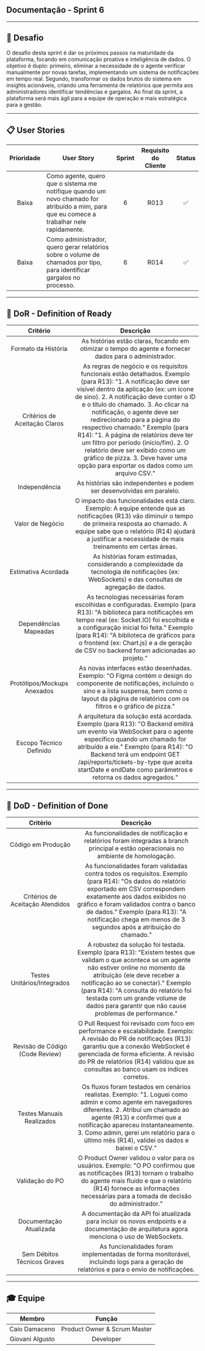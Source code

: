 ## Documentação - Sprint 6

---
## 🏅 Desafio

O desafio desta sprint é dar os próximos passos na maturidade da plataforma, focando em comunicação proativa e inteligência de dados. O objetivo é duplo: primeiro, eliminar a necessidade de o agente verificar manualmente por novas tarefas, implementando um sistema de notificações em tempo real. Segundo, transformar os dados brutos do sistema em insights acionáveis, criando uma ferramenta de relatórios que permita aos administradores identificar tendências e gargalos. Ao final da sprint, a plataforma será mais ágil para a equipe de operação e mais estratégica para a gestão.

---
## 📋 User Stories

| Prioridade | User Story                                                                                                                                       | Sprint | Requisito do Cliente | Status   |
| :--------: | -----------------------------------------------------------------------------------------------------------------------------------------------  | :----: | :------------------: | :------: |
|    Baixa	 |	Como agente, quero que o sistema me notifique quando um novo chamado for atribuído a mim, para que eu comece a trabalhar nele rapidamente.      |   6    | R013                 |    ✅    |
|    Baixa   |	Como administrador, quero gerar relatórios sobre o volume de chamados por tipo, para identificar gargalos no processo.                          |   6    | R014                 |    ✅    |

---

## 🏅 DoR - Definition of Ready

|  Critério                    | Descrição                                                                                                                                                                                                                                                                                                                                                                                                                                                                                                                                                    |
| :--------------------------: | :----------------------------------------------------------------------------------------------------------------------------------------------------------------------------------------------------------------------------------------------------------------------------------------------------------------------------------------------------------------------------------------------------------------------------------------------------------------------------------------------------------------------------------------------------------: |
|Formato da História           |	As histórias estão claras, focando em otimizar o tempo do agente e fornecer dados para o administrador.                                                                                                                                                                                                                                                                                                                                                                                                                                                     |
|Critérios de Aceitação Claros |	As regras de negócio e os requisitos funcionais estão detalhados. Exemplo (para R13): "1. A notificação deve ser visível dentro da aplicação (ex: um ícone de sino). 2. A notificação deve conter o ID e o título do chamado. 3. Ao clicar na notificação, o agente deve ser redirecionado para a página do respectivo chamado." Exemplo (para R14): "1. A página de relatórios deve ter um filtro por período (início/fim). 2. O relatório deve ser exibido como um gráfico de pizza. 3. Deve haver uma opção para exportar os dados como um arquivo CSV." |
|Independência                 |	As histórias são independentes e podem ser desenvolvidas em paralelo.                                                                                                                                                                                                                                                                                                                                                                                                                                                                                       |
|Valor de Negócio              |	O impacto das funcionalidades está claro. Exemplo: A equipe entende que as notificações (R13) vão diminuir o tempo de primeira resposta ao chamado. A equipe sabe que o relatório (R14) ajudará a justificar a necessidade de mais treinamento em certas áreas.                                                                                                                                                                                                                                                                                             |
|Estimativa Acordada           |	As histórias foram estimadas, considerando a complexidade da tecnologia de notificações (ex: WebSockets) e das consultas de agregação de dados.                                                                                                                                                                                                                                                                                                                                                                                                             |
|Dependências Mapeadas         |	As tecnologias necessárias foram escolhidas e configuradas. Exemplo (para R13): "A biblioteca para notificações em tempo real (ex: Socket.IO) foi escolhida e a configuração inicial foi feita." Exemplo (para R14): "A biblioteca de gráficos para o frontend (ex: Chart.js) e a de geração de CSV no backend foram adicionadas ao projeto."                                                                                                                                                                                                               |
|Protótipos/Mockups Anexados   |	As novas interfaces estão desenhadas. Exemplo: "O Figma contém o design do componente de notificações, incluindo o sino e a lista suspensa, bem como o layout da página de relatórios com os filtros e o gráfico de pizza."                                                                                                                                                                                                                                                                                                                                 |
|Escopo Técnico Definido       |	A arquitetura da solução está acordada. Exemplo (para R13): "O Backend emitirá um evento via WebSocket para o agente específico quando um chamado for atribuído a ele." Exemplo (para R14): "O Backend terá um endpoint GET /api/reports/tickets-by-type que aceita startDate e endDate como parâmetros e retorna os dados agregados."                                                                                                                                                                                                                      |

---

## 🏅 DoD - Definition of Done

|  Critério                       | Descrição                                                                                                                                                                                                                                                                                                                                                  |
| :-----------------------------: | :--------------------------------------------------------------------------------------------------------------------------------------------------------------------------------------------------------------------------------------------------------------------------------------------------------------------------------------------------------: |
|Código em Produção               |	As funcionalidades de notificação e relatórios foram integradas à branch principal e estão operacionais no ambiente de homologação.                                                                                                                                                                                                                        |
|Critérios de Aceitação Atendidos |	As funcionalidades foram validadas contra todos os requisitos. Exemplo (para R14): "Os dados do relatório exportado em CSV correspondem exatamente aos dados exibidos no gráfico e foram validados contra o banco de dados." Exemplo (para R13): "A notificação chega em menos de 3 segundos após a atribuição do chamado."                                |
|Testes Unitários/Integrados      |	A robustez da solução foi testada. Exemplo (para R13): "Existem testes que validam o que acontece se um agente não estiver online no momento da atribuição (ele deve receber a notificação ao se conectar)." Exemplo (para R14): "A consulta do relatório foi testada com um grande volume de dados para garantir que não cause problemas de performance." |
|Revisão de Código (Code Review)  |	O Pull Request foi revisado com foco em performance e escalabilidade. Exemplo: A revisão do PR de notificações (R13) garantiu que a conexão WebSocket é gerenciada de forma eficiente. A revisão do PR de relatórios (R14) validou que as consultas ao banco usam os índices corretos.                                                                     |
|Testes Manuais Realizados        |	Os fluxos foram testados em cenários realistas. Exemplo: "1. Loguei como admin e como agente em navegadores diferentes. 2. Atribuí um chamado ao agente (R13) e confirmei que a notificação apareceu instantaneamente. 3. Como admin, gerei um relatório para o último mês (R14), validei os dados e baixei o CSV."                                        |
|Validação do PO                  |	O Product Owner validou o valor para os usuários. Exemplo: "O PO confirmou que as notificações (R13) tornam o trabalho do agente mais fluido e que o relatório (R14) fornece as informações necessárias para a tomada de decisão do administrador."                                                                                                        |
|Documentação Atualizada          |	A documentação da API foi atualizada para incluir os novos endpoints e a documentação de arquitetura agora menciona o uso de WebSockets.                                                                                                                                                                                                                   |
|Sem Débitos Técnicos Graves      |	As funcionalidades foram implementadas de forma monitorável, incluindo logs para a geração de relatórios e para o envio de notificações.                                                                                                                                                                                                                   |

---

## 🎓 Equipe

| Membro          |  Função                      |
| :-------------: | :--------------------------: |
| Caio Damaceno   | Product Owner & Scrum Master |
| Giovani Algusto | Developer                    |
